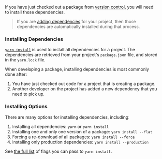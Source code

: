 If you have just checked out a package from [version control](./version-control), you will need to install those dependencies.

> If you are [adding dependencies](./managing-dependencies#toc-adding-a-dependency) for your project, then those dependencies are automatically installed during that process.

### Installing Dependencies <a class="toc" id="toc-installing-dependencies" href="#toc-installing-dependencies"></a>

[`yarn install`](./cli/install) is used to install all dependencies for a project. The dependencies are retrieved from your project's `package.json` file, and stored in the `yarn.lock` file.

When developing a package, installing dependencies is most commonly done after:

1. You have just checked out code for a project that is creating a package.
1. Another developer on the project has added a new dependency that you need to pick up.

### Installing Options <a class="toc" id="toc-installing-options" href="#toc-installing-options"></a>

There are many options for installing dependencies, including:

1. Installing all dependencies: `yarn` or `yarn install`
1. Installing one and only one version of a package: `yarn install --flat`
1. Forcing a re-download of all packages: `yarn install --force`
1. Installing only production dependencies: `yarn install --production`

See [the full list](./cli/install) of flags you can pass to `yarn install`.